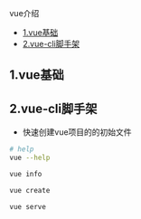 vue介绍

<!-- vim-markdown-toc Marked -->

* [1.vue基础](#1.vue基础)
* [2.vue-cli脚手架](#2.vue-cli脚手架)

<!-- vim-markdown-toc -->

## 1.vue基础

## 2.vue-cli脚手架

- 快速创建vue项目的的初始文件

```sh
# help
vue --help

vue info

vue create

vue serve
```

